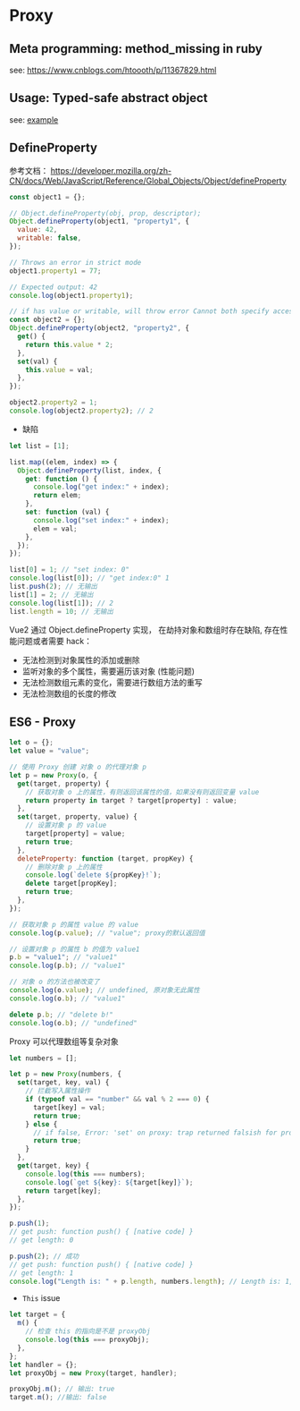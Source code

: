 # Proxy

## Meta programming: method_missing in ruby

see: https://www.cnblogs.com/htoooth/p/11367829.html

## Usage: Typed-safe abstract object

see: [example](./example.ts)

## DefineProperty

参考文档： https://developer.mozilla.org/zh-CN/docs/Web/JavaScript/Reference/Global_Objects/Object/defineProperty

```js
const object1 = {};

// Object.defineProperty(obj, prop, descriptor);
Object.defineProperty(object1, "property1", {
  value: 42,
  writable: false,
});

// Throws an error in strict mode
object1.property1 = 77;

// Expected output: 42
console.log(object1.property1);

// if has value or writable, will throw error Cannot both specify accessors and a value or writable attribute
const object2 = {};
Object.defineProperty(object2, "property2", {
  get() {
    return this.value * 2;
  },
  set(val) {
    this.value = val;
  },
});

object2.property2 = 1;
console.log(object2.property2); // 2
```

- 缺陷

```js
let list = [1];

list.map((elem, index) => {
  Object.defineProperty(list, index, {
    get: function () {
      console.log("get index:" + index);
      return elem;
    },
    set: function (val) {
      console.log("set index:" + index);
      elem = val;
    },
  });
});

list[0] = 1; // "set index: 0"
console.log(list[0]); // "get index:0" 1
list.push(2); // 无输出
list[1] = 2; // 无输出
console.log(list[1]); // 2
list.length = 10; // 无输出
```

Vue2 通过 Object.defineProperty 实现， 在劫持对象和数组时存在缺陷, 存在性能问题或者需要 hack：

- 无法检测到对象属性的添加或删除
- 监听对象的多个属性，需要遍历该对象 (性能问题)
- 无法检测数组元素的变化，需要进行数组方法的重写
- 无法检测数组的长度的修改

## ES6 - Proxy

```js
let o = {};
let value = "value";

// 使用 Proxy 创建 对象 o 的代理对象 p
let p = new Proxy(o, {
  get(target, property) {
    // 获取对象 o 上的属性，有则返回该属性的值，如果没有则返回变量 value
    return property in target ? target[property] : value;
  },
  set(target, property, value) {
    // 设置对象 p 的 value
    target[property] = value;
    return true;
  },
  deleteProperty: function (target, propKey) {
    // 删除对象 p 上的属性
    console.log(`delete ${propKey}!`);
    delete target[propKey];
    return true;
  },
});

// 获取对象 p 的属性 value 的 value
console.log(p.value); // "value"; proxy的默认返回值

// 设置对象 p 的属性 b 的值为 value1
p.b = "value1"; // "value1"
console.log(p.b); // "value1"

// 对象 o 的方法也被改变了
console.log(o.value); // undefined, 原对象无此属性
console.log(o.b); // "value1"

delete p.b; // "delete b!"
console.log(o.b); // "undefined"
```

Proxy 可以代理数组等复杂对象

```js
let numbers = [];

let p = new Proxy(numbers, {
  set(target, key, val) {
    // 拦截写入属性操作
    if (typeof val == "number" && val % 2 === 0) {
      target[key] = val;
      return true;
    } else {
      // if false, Error: 'set' on proxy: trap returned falsish for property '0'
      return true;
    }
  },
  get(target, key) {
    console.log(this === numbers);
    console.log(`get ${key}: ${target[key]}`);
    return target[key];
  },
});

p.push(1);
// get push: function push() { [native code] }
// get length: 0

p.push(2); // 成功
// get push: function push() { [native code] }
// get length: 1
console.log("Length is: " + p.length, numbers.length); // Length is: 1, 1
```

- `This` issue

```js
let target = {
  m() {
    // 检查 this 的指向是不是 proxyObj
    console.log(this === proxyObj);
  },
};
let handler = {};
let proxyObj = new Proxy(target, handler);

proxyObj.m(); // 输出: true
target.m(); //输出: false
```
